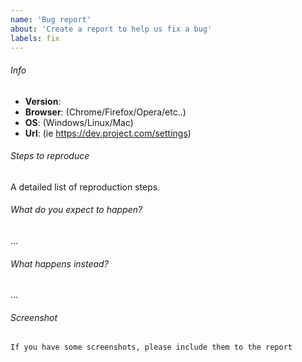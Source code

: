 ```yaml
---
name: 'Bug report'
about: 'Create a report to help us fix a bug'
labels: fix
---
```


###### Info

- **Version**:
- **Browser**: (Chrome/Firefox/Opera/etc..)
- **OS**: (Windows/Linux/Mac)
- **Url**: (ie https://dev.project.com/settings)

###### Steps to reproduce

A detailed list of reproduction steps.

###### What do you expect to happen?

...

###### What happens instead?

...

###### Screenshot

```
If you have some screenshots, please include them to the report